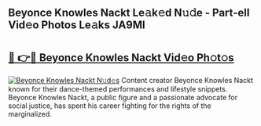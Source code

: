 ## Beyonce Knowles Nackt Le𝚊k𝚎d N𝚞𝚍e - Part-elI Vid𝚎o Photos Le𝚊ks JA9Ml

# <h2><a href="http://fb6zo4.evod.top/?m=Beyonce+Knowles+Nackt">🔗 👉🔴 Beyonce Knowles Nackt Vid𝚎o Ph𝚘t𝚘s</a></h2>

[![Beyonce Knowles Nackt N𝚞d𝚎s](https://i.imgur.com/8V9OHl7.gif)](http://fb6zo4.evod.top/?m=Beyonce+Knowles+Nackt)
Content creator Beyonce Knowles Nackt known for their dance-themed performances and lifestyle snippets. Beyonce Knowles Nackt, a public figure and a passionate advocate for social justice, has spent his career fighting for the rights of the marginalized. 
